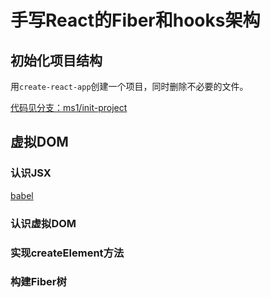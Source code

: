 # 手写React的Fiber和hooks架构

## 初始化项目结构

用`create-react-app`创建一个项目，同时删除不必要的文件。

[代码见分支：ms1/init-project](https://github.com/JeasonSun/react-fiber/tree/ms1/init-project)

## 虚拟DOM

### 认识JSX

[babel](https://babeljs.io/repl)

### 认识虚拟DOM

### 实现createElement方法

### 构建Fiber树
